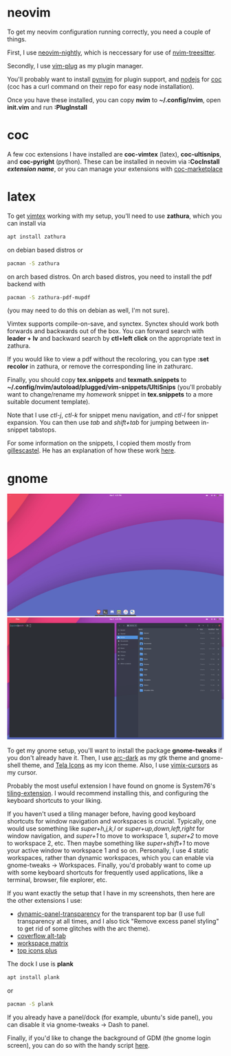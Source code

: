 # neovim
To get my neovim configuration running correctly, you need a couple of things.

First, I use [neovim-nightly](https://github.com/neovim/neovim/releases/tag/nightly), which is neccessary for use of [nvim-treesitter](https://github.com/nvim-treesitter/nvim-treesitter).

Secondly, I use [vim-plug](https://github.com/junegunn/vim-plug) as my plugin manager.

You'll probably want to install [pynvim](https://github.com/neovim/pynvim) for plugin support, and [nodejs](https://nodejs.org/en/download/package-manager) for [coc](https://github.com/neoclide/coc.nvim/) (coc has a curl command on their repo for easy node installation).

Once you have these installed, you can copy **nvim** to **~/.config/nvim**, open **init.vim** and run **:PlugInstall**

# coc
A few coc extensions I have installed are **coc-vimtex** (latex), **coc-ultisnips**, and **coc-pyright** (python). These can be installed in neovim via **:CocInstall *extension name***, or you can manage your extensions with [coc-marketplace](https://github.com/fannheyward/coc-marketplace)

# latex
To get [vimtex](https://github.com/lervag/vimtex) working with my setup, you'll need to use **zathura**, which you can install via
```bash
apt install zathura
```
on debian based distros or 
```bash
pacman -S zathura
```
on arch based distros. On arch based distros, you need to install the pdf backend with 
```bash
pacman -S zathura-pdf-mupdf
```
(you may need to do this on debian as well, I'm not sure). 

Vimtex supports compile-on-save, and synctex. Synctex should work both forwards and backwards out of the box. You can forward search with **leader + lv** and backward search by **ctl+left click** on the appropriate text in zathura.

If you would like to view a pdf without the recoloring, you can type **:set recolor** in zathura, or remove the corresponding line in zathurarc.

Finally, you should copy **tex.snippets** and **texmath.snippets** to **~/.config/nvim/autoload/plugged/vim-snippets/UltiSnips** (you'll probably want to change/rename my *homework* snippet in **tex.snippets** to a more suitable document template).

Note that I use *ctl-j*, *ctl-k* for snippet menu navigation, and *ctl-l* for snippet expansion. You can then use *tab* and *shift+tab* for jumping between in-snippet tabstops.

For some information on the snippets, I copied them mostly from [gillescastel](https://github.com/gillescastel/latex-snippets "fillescastro"). He has an explanation of how these work [here](https://castel.dev/post/lecture-notes-1/).

# gnome

![screenshot2](screenshot2.png?raw=true)
![screenshot1](screenshot1.png?raw=true)

To get my gnome setup, you'll want to install the package **gnome-tweaks** if you don't already have it. Then, I use [arc-dark](https://github.com/arc-design/arc-theme) as my gtk theme and gnome-shell theme, and [Tela Icons](https://github.com/vinceliuice/Tela-icon-theme) as my icon theme. Also, I use [vimix-cursors](https://github.com/vinceliuice/Vimix-cursors) as my cursor.

Probably the most useful extension I have found on gnome is System76's [tiling-extension](https://github.com/pop-os/shell). I would recommend installing this, and configuring the keyboard shortcuts to your liking.

If you haven't used a tiling manager before, having good keyboard shortcuts for window navigation and workspaces is crucial. Typically, one would use something like *super+h,j,k,l* or *super+up,down,left,right* for window navigation, and *super+1* to move to workspace 1, *super+2* to move to workspace 2, etc. Then maybe something like *super+shift+1* to move your active window to workspace 1 and so on. Personally, I use 4 static workspaces, rather than dynamic workspaces, which you can enable via gnome-tweaks -> Workspaces. Finally, you'd probably want to come up with some keyboard shortcuts for frequently used applications, like a terminal, browser, file explorer, etc.

If you want exactly the setup that I have in my screenshots, then here are the other extensions I use:

- [dynamic-panel-transparency](https://extensions.gnome.org/extension/1011/dynamic-panel-transparency/) for the transparent top bar (I use full transparency at all times, and I also tick "Remove excess panel styling" to get rid of some glitches with the arc theme).
- [coverflow alt-tab](https://extensions.gnome.org/extension/97/coverflow-alt-tab/)
- [workspace matrix](https://extensions.gnome.org/extension/1485/workspace-matrix/)
- [top icons plus](https://extensions.gnome.org/extension/1031/topicons/)

The dock I use is **plank**
```bash
apt install plank
```
or
```bash
pacman -S plank
```
If you already have a panel/dock (for example, ubuntu's side panel), you can disable it via gnome-tweaks -> Dash to panel.

Finally, if you'd like to change the background of GDM (the gnome login screen), you can do so with the handy script [here](https://github.com/DimaZirix/fedora-gdm-wallpaper).
